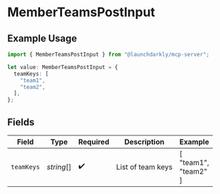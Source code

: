 # MemberTeamsPostInput

## Example Usage

```typescript
import { MemberTeamsPostInput } from "@launchdarkly/mcp-server";

let value: MemberTeamsPostInput = {
  teamKeys: [
    "team1",
    "team2",
  ],
};
```

## Fields

| Field                | Type                 | Required             | Description          | Example              |
| -------------------- | -------------------- | -------------------- | -------------------- | -------------------- |
| `teamKeys`           | *string*[]           | :heavy_check_mark:   | List of team keys    | [<br/>"team1",<br/>"team2"<br/>] |